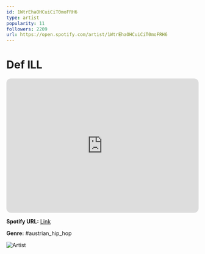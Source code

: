 ```yaml
---
id: 1WtrEhaOHCuiCiT0moFRH6
type: artist
popularity: 11
followers: 2209
url: https://open.spotify.com/artist/1WtrEhaOHCuiCiT0moFRH6
---
```

# Def ILL

<iframe style="border-radius:12px" src="https://open.spotify.com/embed/artist/1WtrEhaOHCuiCiT0moFRH6" width="100%" height="352" frameBorder="0" allowfullscreen="" allow="autoplay; clipboard-write; encrypted-media; fullscreen; picture-in-picture" loading="lazy"></iframe>

**Spotify URL:** [Link](https://open.spotify.com/artist/1WtrEhaOHCuiCiT0moFRH6)

**Genre:**  #austrian_hip_hop

![Artist](https://i.scdn.co/image/ab6761610000e5eb33d7f8b10c1bea38807f27c1)
